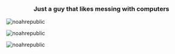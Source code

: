 <h3 align="center">Just a guy that likes messing with computers</h3>

<p align="left"> <img src="https://komarev.com/ghpvc/?username=noahrepublic&label=Profile%20views&color=0e75b6&style=flat" alt="noahrepublic" /> </p>


<p><img align="center" src="https://github-readme-stats.vercel.app/api/top-langs?username=noahrepublic&show_icons=true&locale=en&layout=compact" alt="noahrepublic" /></p>

<p><img align="center" src="https://github-readme-streak-stats.herokuapp.com/?user=noahrepublic&" alt="noahrepublic" /></p>
